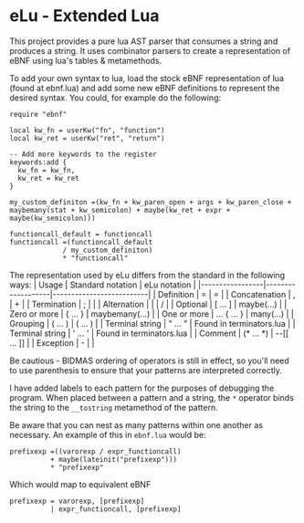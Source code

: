 # eLu - Extended Lua

This project provides a pure lua AST parser that consumes a string and produces a string.
It uses combinator parsers to create a representation of eBNF using lua's tables & metamethods.

To add your own syntax to lua, load the stock eBNF representation of lua (found at ebnf.lua) and add some new eBNF definitions to represent the desired syntax.
You could, for example do the following:
```
require "ebnf" 

local kw_fn = userKw("fn", "function")
local kw_ret = userKw("ret", "return")

-- Add more keywords to the register
keywords:add {
  kw_fn = kw_fn,
  kw_ret = kw_ret
}

my_custom_definiton =(kw_fn + kw_paren_open + args + kw_paren_close + maybemany(stat + kw_semicolon) + maybe(kw_ret + expr + maybe(kw_semicolon)))

functioncall_default = functioncall
functioncall =(functioncall_default
             / my_custom_definiton)
             * "functioncall"
```

The representation used by eLu differs from the standard in the following ways:
| Usage           | Standard notation | eLu notation             |
|-----------------|-------------------|--------------------------|
| Definition      | =                 | =                        |
| Concatenation   | ,                 | +                        |
| Termination     | ;                 | <Not used>               |
| Alternation     | \|                | /                        |
| Optional        | [ ... ]           | maybe(...)               |
| Zero or more    | { ... }           | maybemany(...)           |
| One or more     | ... { ... }       | many(...)                |
| Grouping        | ( ... )           | ( ... )                  |
| Terminal string | " ... "           | Found in terminators.lua |
| Terminal string | ' ... '           | Found in terminators.lua |
| Comment         | (* ... *)         | --[[ ... ]]              |
| Exception       | -                 | <Not used>               |

Be cautious - BIDMAS ordering of operators is still in effect, so you'll need to use parenthesis to ensure that your patterns are interpreted correctly.

I have added labels to each pattern for the purposes of debugging the program. When placed between a pattern and a string, the `*` operator binds the string to the `__tostring` metamethod of the pattern.

Be aware that you can nest as many patterns within one another as necessary. An example of this in `ebnf.lua` would be:
```
prefixexp =((varorexp / expr_functioncall)
          + maybe(lateinit("prefixexp")))
          * "prefixexp"
```

Which would map to equivalent eBNF
```
prefixexp = varorexp, [prefixexp]
          | expr_functioncall, [prefixexp]
```
